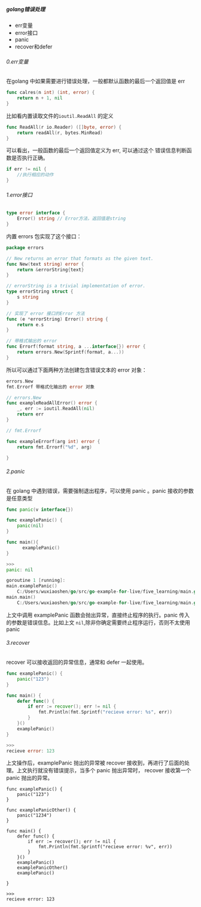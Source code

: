 ##### golang错误处理

- err变量
- error接口
- panic
- recover和defer

###### 0.err变量

在golang 中如果需要进行错误处理，一般都默认函数的最后一个返回值是 err

```go
func calres(n int) (int, error) {
	return n + 1, nil
}
```

比如看内置读取文件的`ioutil.ReadAll` 的定义

```go
func ReadAll(r io.Reader) ([]byte, error) {
    return readAll(r, bytes.MinRead)
}
```

可以看出，一般函数的最后一个返回值定义为 err, 可以通过这个 错误信息判断函数是否执行正确。

```go
if err != nil {
	//执行相应的动作
}

```

###### 1.error接口

```go
type error interface {
	Error() string // Error方法，返回值是string
}
```

内置 errors 包实现了这个接口：

```go
package errors

// New returns an error that formats as the given text.
func New(text string) error {
    return &errorString{text}
}

// errorString is a trivial implementation of error.
type errorString struct {
    s string
}

// 实现了 error 接口的Error 方法
func (e *errorString) Error() string {
    return e.s
}

// 带格式输出的 error 
func Errorf(format string, a ...interface{}) error {
    return errors.New(Sprintf(format, a...))
}

```

所以可以通过下面两种方法创建包含错误文本的 error 对象：

```go
errors.New
fmt.Errorf 带格式化输出的 error 对象

```

```go
// errors.New
func exampleReadAllError() error {
    _, err := ioutil.ReadAll(nil)
    return err
}

// fmt.Errorf

func exampleErrorf(arg int) error {
    return fmt.Errorf("%d", arg)

}

```

###### 2.panic

在 golang 中遇到错误，需要强制退出程序，可以使用 panic 。panic 接收的参数是任意类型

```go
func panic(v interface{})
```

```go
func examplePanic() {
    panic(nil)
}

func main(){
      examplePanic()
}

>>>
panic: nil

goroutine 1 [running]:
main.examplePanic()
    C:/Users/wuxiaoshen/go/src/go-example-for-live/five_learning/main.go:28 +0x3a
main.main()
    C:/Users/wuxiaoshen/go/src/go-example-for-live/five_learning/main.go:37 +0x27

```

上文中调用 examplePanic 函数会抛出异常，直接终止程序的执行。panic 传入的参数是错误信息。比如上文 `nil`,除非你确定需要终止程序运行，否则不太使用 panic

###### 3.recover

recover 可以接收返回的异常信息，通常和 defer 一起使用。

```go
func examplePanic() {
    panic("123")
}

func main() {
    defer func() {
        if err := recover(); err != nil {
            fmt.Println(fmt.Sprintf("recieve error: %s", err))
        }
    }()
    examplePanic()
}

>>>
recieve error: 123

```

上文操作后，examplePanic 抛出的异常被 recover 接收到，再进行了后面的处理。上文执行就没有错误提示，当多个 panic 抛出异常时， recover 接收第一个 panic 抛出的异常。

```
func examplePanic() {
    panic("123")
}

func examplePanicOther() {
    panic("1234")
}

func main() {
    defer func() {
        if err := recover(); err != nil {
            fmt.Println(fmt.Sprintf("recieve error: %v", err))
        }
    }()
    examplePanic()
    examplePanicOther()
    examplePanic()

}

>>>
recieve error: 123

```

